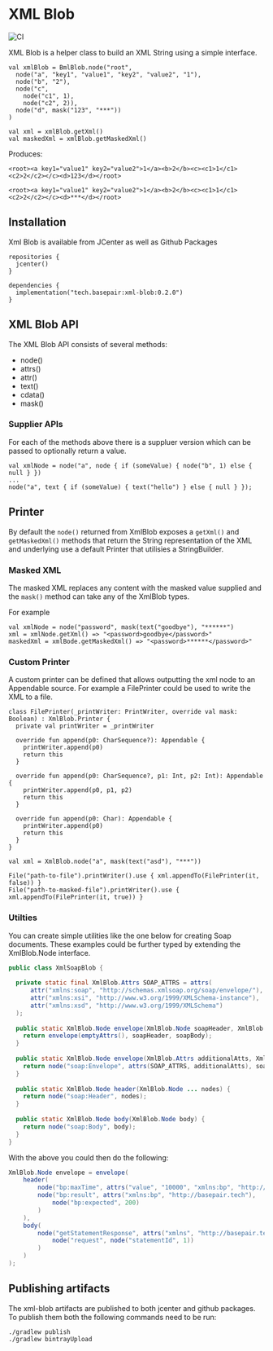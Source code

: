 # XML Blob

![CI](https://github.com/basepair-tech/xml-blob/workflows/CI/badge.svg?branch=master)

XML Blob is a helper class to build an XML String using a simple interface.

```
val xmlBlob = BmlBlob.node("root",
  node("a", "key1", "value1", "key2", "value2", "1"),
  node("b", "2"),
  node("c",
    node("c1", 1),
    node("c2", 2)),
  node("d", mask("123", "***"))
)

val xml = xmlBlob.getXml() 
val maskedXml = xmlBlob.getMaskedXml()

```

Produces:
```
<root><a key1="value1" key2="value2">1</a><b>2</b><c><c1>1</c1><c2>2</c2></c><d>123</d></root>

<root><a key1="value1" key2="value2">1</a><b>2</b><c><c1>1</c1><c2>2</c2></c><d>***</d></root>
```

## Installation

Xml Blob is available from JCenter as well as Github Packages 
```
repositories {
  jcenter()
}

dependencies {
  implementation("tech.basepair:xml-blob:0.2.0")
}
```

## XML Blob API
The XML Blob API consists of several methods:

* node() 
* attrs()
* attr()
* text()
* cdata()
* mask()

### Supplier APIs
For each of the methods above there is a suppluer version which can be passed to optionally return a value.

```
val xmlNode = node("a", node { if (someValue) { node("b", 1) else { null } })
...
node("a", text { if (someValue) { text("hello") } else { null } });
```

## Printer

By default the `node()` returned from XmlBlob exposes a `getXml()` and `getMaskedXml()` methods that return the String 
representation of the XML and underlying use a default Printer that utilisies a StringBuilder.

### Masked XML
The masked XML replaces any content with the masked value supplied and the `mask()` method can take any of the XmlBlob types.

For example
```
val xmlNode = node("password", mask(text("goodbye"), "******")
xml = xmlNode.getXml() => "<password>goodbye</password>"
maskedXml = xmlBode.getMaskedXml() => "<password>******</password>"
```

### Custom Printer
A custom printer can be defined that allows outputting the xml node to an Appendable source.
For example a FilePrinter could be used to write the XML to a file.

```
class FilePrinter(_printWriter: PrintWriter, override val mask: Boolean) : XmlBlob.Printer {
  private val printWriter = _printWriter

  override fun append(p0: CharSequence?): Appendable {
    printWriter.append(p0)
    return this
  }

  override fun append(p0: CharSequence?, p1: Int, p2: Int): Appendable {
    printWriter.append(p0, p1, p2)
    return this
  }

  override fun append(p0: Char): Appendable {
    printWriter.append(p0)
    return this
  }
}

val xml = XmlBlob.node("a", mask(text("asd"), "***"))

File("path-to-file").printWriter().use { xml.appendTo(FilePrinter(it, false)) }
File("path-to-masked-file").printWriter().use { xml.appendTo(FilePrinter(it, true)) }

```

### Utilties
You can create simple utilities like the one below for creating Soap documents.
These examples could be further typed by extending the XmlBlob.Node interface.

```java
public class XmlSoapBlob {
  
  private static final XmlBlob.Attrs SOAP_ATTRS = attrs(
      attr("xmlns:soap", "http://schemas.xmlsoap.org/soap/envelope/"),
      attr("xmlns:xsi", "http://www.w3.org/1999/XMLSchema-instance"),
      attr("xmlns:xsd", "http://www.w3.org/1999/XMLSchema")
  );
    
  public static XmlBlob.Node envelope(XmlBlob.Node soapHeader, XmlBlob.Node soapBody) {
    return envelope(emptyAttrs(), soapHeader, soapBody);
  }
  
  public static XmlBlob.Node envelope(XmlBlob.Attrs additionalAtts, XmlBlob.Node soapHeader, XmlBlob.Node soapBody) {
    return node("soap:Envelope", attrs(SOAP_ATTRS, additionalAtts), soapHeader, soapBody);
  }
  
  public static XmlBlob.Node header(XmlBlob.Node ... nodes) {
    return node("soap:Header", nodes);
  }
  
  public static XmlBlob.Node body(XmlBlob.Node body) {
    return node("soap:Body", body);
  }
}
```
With the above you could then do the following:
```java
XmlBlob.Node envelope = envelope(
    header(
        node("bp:maxTime", attrs("value", "10000", "xmlns:bp", "http://basepair.tech")),
        node("bp:result", attrs("xmlns:bp", "http://basepair.tech"),
            node("bp:expected", 200)
        )
    ),
    body(
        node("getStatementResponse", attrs("xmlns", "http://basepair.tech/apis/example"),
            node("request", node("statementId", 1))
        )
    )
);
```

## Publishing artifacts

The xml-blob artifacts are published to both jcenter and github packages.
To publish them both the following commands need to be run:
```
./gradlew publish
./gradlew bintrayUpload
```
